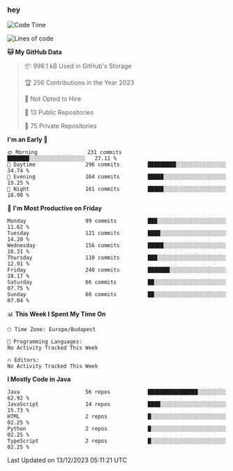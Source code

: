 ### hey

<!--START_SECTION:waka-->
![Code Time](http://img.shields.io/badge/Code%20Time-971%20hrs%2052%20mins-blue)

![Lines of code](https://img.shields.io/badge/From%20Hello%20World%20I%27ve%20Written-1.0%20million%20lines%20of%20code-blue)

**🐱 My GitHub Data** 

> 📦 998.1 kB Used in GitHub's Storage 
 > 
> 🏆 256 Contributions in the Year 2023
 > 
> 🚫 Not Opted to Hire
 > 
> 📜 13 Public Repositories 
 > 
> 🔑 75 Private Repositories 
 > 
**I'm an Early 🐤** 

```text
🌞 Morning                231 commits         ███████░░░░░░░░░░░░░░░░░░   27.11 % 
🌆 Daytime                296 commits         █████████░░░░░░░░░░░░░░░░   34.74 % 
🌃 Evening                164 commits         █████░░░░░░░░░░░░░░░░░░░░   19.25 % 
🌙 Night                  161 commits         █████░░░░░░░░░░░░░░░░░░░░   18.90 % 
```
📅 **I'm Most Productive on Friday** 

```text
Monday                   99 commits          ███░░░░░░░░░░░░░░░░░░░░░░   11.62 % 
Tuesday                  121 commits         ████░░░░░░░░░░░░░░░░░░░░░   14.20 % 
Wednesday                156 commits         █████░░░░░░░░░░░░░░░░░░░░   18.31 % 
Thursday                 110 commits         ███░░░░░░░░░░░░░░░░░░░░░░   12.91 % 
Friday                   240 commits         ███████░░░░░░░░░░░░░░░░░░   28.17 % 
Saturday                 66 commits          ██░░░░░░░░░░░░░░░░░░░░░░░   07.75 % 
Sunday                   60 commits          ██░░░░░░░░░░░░░░░░░░░░░░░   07.04 % 
```


📊 **This Week I Spent My Time On** 

```text
🕑︎ Time Zone: Europe/Budapest

💬 Programming Languages: 
No Activity Tracked This Week

🔥 Editors: 
No Activity Tracked This Week
```

**I Mostly Code in Java** 

```text
Java                     56 repos            ████████████████░░░░░░░░░   62.92 % 
JavaScript               14 repos            ████░░░░░░░░░░░░░░░░░░░░░   15.73 % 
HTML                     2 repos             █░░░░░░░░░░░░░░░░░░░░░░░░   02.25 % 
Python                   2 repos             █░░░░░░░░░░░░░░░░░░░░░░░░   02.25 % 
TypeScript               2 repos             █░░░░░░░░░░░░░░░░░░░░░░░░   02.25 % 
```




 Last Updated on 13/12/2023 05:11:21 UTC
<!--END_SECTION:waka-->

